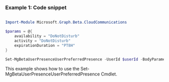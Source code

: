 ### Example 1: Code snippet

```powershell

Import-Module Microsoft.Graph.Beta.CloudCommunications

$params = @{
	availability = "DoNotDisturb"
	activity = "DoNotDisturb"
	expirationDuration = "PT8H"
}

Set-MgBetaUserPresenceUserPreferredPresence -UserId $userId -BodyParameter $params

```
This example shows how to use the Set-MgBetaUserPresenceUserPreferredPresence Cmdlet.

